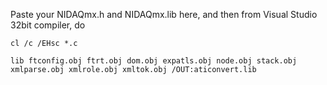 Paste your NIDAQmx.h and NIDAQmx.lib here, and then from Visual Studio 32bit compiler, do
    
    cl /c /EHsc *.c
    
    lib ftconfig.obj ftrt.obj dom.obj expatls.obj node.obj stack.obj xmlparse.obj xmlrole.obj xmltok.obj /OUT:aticonvert.lib